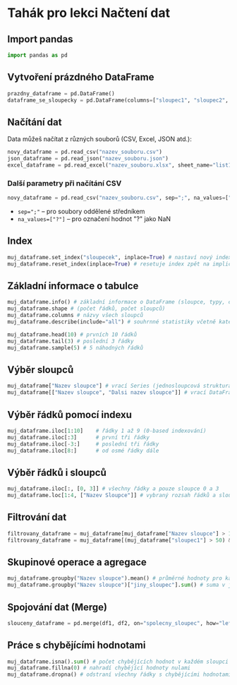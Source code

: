 # Tahák pro lekci Načtení dat

## Import pandas
```py
import pandas as pd
```

## Vytvoření prázdného DataFrame
```py
prazdny_dataframe = pd.DataFrame()
dataframe_se_sloupecky = pd.DataFrame(columns=["sloupec1", "sloupec2", "sloupec3"])
```

## Načítání dat
Data můžeš načítat z různých souborů (CSV, Excel, JSON atd.):
```py
novy_dataframe = pd.read_csv("nazev_souboru.csv")
json_dataframe = pd.read_json("nazev_souboru.json")
excel_dataframe = pd.read_excel("nazev_souboru.xlsx", sheet_name="list1")
```

### Další parametry při načítání CSV
```py
novy_dataframe = pd.read_csv("nazev_souboru.csv", sep=";", na_values=["?"])
```
- `sep=";"` – pro soubory oddělené středníkem
- `na_values=["?"]` – pro označení hodnot "?" jako NaN

## Index
```py
muj_dataframe.set_index("sloupecek", inplace=True) # nastaví nový index
muj_dataframe.reset_index(inplace=True) # resetuje index zpět na implicitní
```

## Základní informace o tabulce
```py
muj_dataframe.info() # základní informace o DataFrame (sloupce, typy, chybějící data)
muj_dataframe.shape # (počet řádků, počet sloupců)
muj_dataframe.columns # názvy všech sloupců
muj_dataframe.describe(include="all") # souhrnné statistiky včetně kategorií

muj_dataframe.head(10) # prvních 10 řádků
muj_dataframe.tail(3) # poslední 3 řádky
muj_dataframe.sample(5) # 5 náhodných řádků
```

## Výběr sloupců
```py
muj_dataframe["Nazev sloupce"] # vrací Series (jednosloupcová struktura)
muj_dataframe[["Nazev sloupce", "Dalsi nazev sloupce"]] # vrací DataFrame (vícesloupcová struktura)
```

## Výběr řádků pomocí indexu
```py
muj_dataframe.iloc[1:10]    # řádky 1 až 9 (0-based indexování)
muj_dataframe.iloc[:3]      # první tři řádky
muj_dataframe.iloc[-3:]     # poslední tři řádky
muj_dataframe.iloc[8:]      # od osmé řádky dále
```

## Výběr řádků i sloupců
```py
muj_dataframe.iloc[:, [0, 3]] # všechny řádky a pouze sloupce 0 a 3
muj_dataframe.loc[1:4, ["Nazev Sloupce"]] # vybraný rozsah řádků a sloupce podle názvu
```

## Filtrování dat
```py
filtrovany_dataframe = muj_dataframe[muj_dataframe["Nazev sloupce"] > 100] # podmíněný výběr
filtrovany_dataframe = muj_dataframe[(muj_dataframe["sloupec1"] > 50) & (muj_dataframe["sloupec2"] == "hodnota")] 
```

## Skupinové operace a agregace
```py
muj_dataframe.groupby("Nazev sloupce").mean() # průměrné hodnoty pro každou skupinu
muj_dataframe.groupby("Nazev sloupce")["jiny_sloupec"].sum() # suma v jiném sloupci podle skupin
```

## Spojování dat (Merge)
```py
slouceny_dataframe = pd.merge(df1, df2, on="spolecny_sloupec", how="left") # levé spojení dvou DataFrame
```

## Práce s chybějícími hodnotami
```py
muj_dataframe.isna().sum() # počet chybějících hodnot v každém sloupci
muj_dataframe.fillna(0) # nahradí chybějící hodnoty nulami
muj_dataframe.dropna() # odstraní všechny řádky s chybějícími hodnotami
```
